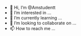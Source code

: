 - 👋 Hi, I’m @Amstudentt
- 👀 I’m interested in ...
- 🌱 I’m currently learning ...
- 💞️ I’m looking to collaborate on ...
- 📫 How to reach me ...

<!---
Amstudentt/Amstudentt is a ✨ special ✨ repository because its `README.md` (this file) appears on your GitHub profile.
You can click the Preview link to take a look at your changes.
--->
